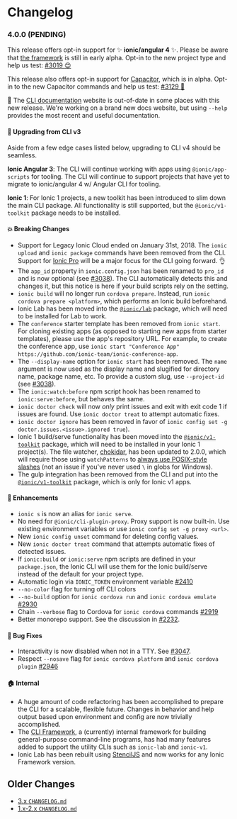 # Changelog

<a name="4.0.0"></a>
### 4.0.0 (PENDING)

This release offers opt-in support for :sparkles: **ionic/angular 4**
:sparkles:. Please be aware that [the
framework](https://github.com/ionic-team/ionic/tree/master/angular) is still in
early alpha. Opt-in to the new project type and help us test: [#3019
:heart_eyes:](https://github.com/ionic-team/ionic-cli/issues/3019)

This release also offers opt-in support for
[Capacitor](https://capacitor.ionicframework.com/), which is in alpha. Opt-in to
the new Capacitor commands and help us test:
[#3129 :muscle:](https://github.com/ionic-team/ionic-cli/issues/3129)

:memo: The [CLI documentation](https://ionicframework.com/docs/cli/) website is
out-of-date in some places with this new release. We're working on a brand new
docs website, but using `--help` provides the most recent and useful
documentation.

#### :lollipop: Upgrading from CLI v3

Aside from a few edge cases listed below, upgrading to CLI v4 should be
seamless.

**Ionic Angular 3**: The CLI will continue working with apps using
`@ionic/app-scripts` for tooling. The CLI will continue to support projects that
have yet to migrate to ionic/angular 4 w/ Angular CLI for tooling.

**Ionic 1**: For Ionic 1 projects, a new toolkit has been introduced to slim
down the main CLI package. All functionality is still supported, but the
`@ionic/v1-toolkit` package needs to be installed.

#### :boom: Breaking Changes

* Support for Legacy Ionic Cloud ended on January 31st, 2018. The `ionic upload`
  and `ionic package` commands have been removed from the CLI. Support for
  [Ionic Pro](https://ionicframework.com/pro/) will be a major focus for the CLI
  going forward. :ok_hand:
* The `app_id` property in `ionic.config.json` has been renamed to `pro_id` and
  is now optional (see
  [#3038](https://github.com/ionic-team/ionic-cli/issues/3038)). The CLI
  automatically detects this and changes it, but this notice is here if your
  build scripts rely on the setting.
* `ionic build` will no longer run `cordova prepare`. Instead, run `ionic
  cordova prepare <platform>`, which performs an Ionic build beforehand.
* Ionic Lab has been moved into the
  [`@ionic/lab`](https://github.com/ionic-team/ionic-cli/tree/master/packages/@ionic/lab)
  package, which will need to be installed for Lab to work.
* The `conference` starter template has been removed from `ionic start`. For
  cloning existing apps (as opposed to starting new apps from starter
  templates), please use the app's repository URL. For example, to create the
  conference app, use `ionic start "Conference App"
  https://github.com/ionic-team/ionic-conference-app`.
* The `--display-name` option for `ionic start` has been removed. The `name`
  argument is now used as the display name and slugified for directory name,
  package name, etc. To provide a custom slug, use `--project-id` (see
  [#3038](https://github.com/ionic-team/ionic-cli/issues/3038)).
* The `ionic:watch:before` npm script hook has been renamed to
  `ionic:serve:before`, but behaves the same.
* `ionic doctor check` will now _only_ print issues and exit with exit code 1 if
  issues are found. Use `ionic doctor treat` to attempt automatic fixes.
* `ionic doctor ignore` has been removed in favor of `ionic config set -g
  doctor.issues.<issue>.ignored true`).
* Ionic 1 build/serve functionality has been moved into the
  [`@ionic/v1-toolkit`](https://github.com/ionic-team/ionic-cli/tree/master/packages/@ionic/v1-toolkit)
  package, which will need to be installed in your Ionic 1 project(s). The file
  watcher, [chokidar](https://github.com/paulmillr/chokidar), has been updated
  to 2.0.0, which will require those using `watchPatterns` to [always use
  POSIX-style
  slashes](https://github.com/paulmillr/chokidar/blob/master/CHANGELOG.md#chokidar-200-dec-29-2017)
  (not an issue if you've never used `\` in globs for Windows).
* The gulp integration has been removed from the CLI and put into the
  [`@ionic/v1-toolkit`](https://github.com/ionic-team/ionic-cli/tree/master/packages/@ionic/v1-toolkit)
  package, which is only for Ionic v1 apps.

#### :rocket: Enhancements

* `ionic s` is now an alias for `ionic serve`.
* No need for `@ionic/cli-plugin-proxy`. Proxy support is now built-in. Use
  existing environment variables or use `ionic config set -g proxy <url>`.
* New `ionic config unset` command for deleting config values.
* New `ionic doctor treat` command that attempts automatic fixes of detected
  issues.
* If `ionic:build` or `ionic:serve` npm scripts are defined in your
  `package.json`, the Ionic CLI will use them for the Ionic build/serve instead
  of the default for your project type.
* Automatic login via `IONIC_TOKEN` environment variable
  [#2410](https://github.com/ionic-team/ionic-cli/issues/2410)
* `--no-color` flag for turning off CLI colors
* `--no-build` option for `ionic cordova run` and `ionic cordova emulate`
  [#2930](https://github.com/ionic-team/ionic-cli/pull/2930)
* Chain `--verbose` flag to Cordova for `ionic cordova` commands
  [#2919](https://github.com/ionic-team/ionic-cli/issues/2919)
* Better monorepo support. See the discussion in
  [#2232](https://github.com/ionic-team/ionic-cli/issues/2232).

#### :bug: Bug Fixes

* Interactivity is now disabled when not in a TTY. See
  [#3047](https://github.com/ionic-team/ionic-cli/issues/3047).
* Respect `--nosave` flag for `ionic cordova platform` and `ionic cordova
  plugin` [#2946](https://github.com/ionic-team/ionic-cli/issues/2946)

#### :house: Internal

* A huge amount of code refactoring has been accomplished to prepare the CLI for
  a scalable, flexible future. Changes in behavior and help output based upon
  environment and config are now trivially accomplished.
* The [CLI
  Framework](https://github.com/ionic-team/ionic-cli/tree/master/packages/%40ionic/cli-framework),
  a (currently) internal framework for building general-purpose command-line
  programs, has had many features added to support the utility CLIs such as
  `ionic-lab` and `ionic-v1`.
* Ionic Lab has been rebuilt using [StencilJS](https://stenciljs.com) and now
  works for any Ionic Framework version.

## Older Changes

* [3.x `CHANGELOG.md`](https://github.com/ionic-team/ionic-cli/blob/3.x/CHANGELOG.md)
* [1.x-2.x `CHANGELOG.md`](https://github.com/ionic-team/ionic-cli/blob/2.x/CHANGELOG.md)
